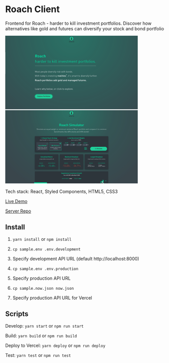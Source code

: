 # Roach Client

Frontend for Roach - harder to kill investment portfolios. Discover how alternatives like gold and futures can diversify your stock and bond portfolio

<span align="left">
  <img src="https://github.com/ajfryer/personal-portfolio/raw/master/img/roach-screenshot-splash.png" width="420" alt="roach splash page screenshot">
</span>

<span align="left">
  <img src="https://github.com/ajfryer/personal-portfolio/raw/master/img/roach-screenshot-portfolio.png" width="420" alt="roach portfolio page screenshot">
</span>

Tech stack: React, Styled Components, HTML5, CSS3

[Live Demo](https://roach.now.sh)

[Server Repo](https://github.com/ajfryer/roach-server)

## Install

1. `yarn install` or `npm install`

2. `cp sample.env .env.development`

3. Specify development API URL (default http://localhost:8000)

4. `cp sample.env .env.production`

5. Specify production API URL

6. `cp sample.now.json now.json`

7. Specify production API URL for Vercel

## Scripts

Develop: `yarn start` or `npm run start`

Build: `yarn build` or `npm run build`

Deploy to Vercel: `yarn deploy` or `npm run deploy`

Test: `yarn test` or `npm run test`
